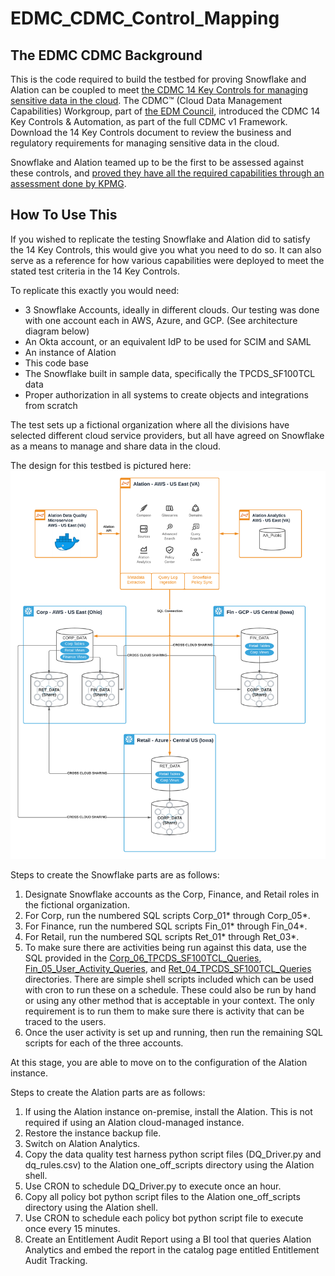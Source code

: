 # EDMC_CDMC_Control_Mapping

## The EDMC CDMC Background
This is the code required to build the testbed for proving Snowflake and Alation can be coupled to meet [the CDMC 14 Key Controls for managing sensitive data in the cloud](https://edmcouncil.org/page/cdmc-14-key-controls-and-automation). The CDMC™ (Cloud Data Management Capabilities) Workgroup, part of [the EDM Council](https://edmcouncil.org/page/aboutedmcouncilrevi), introduced the CDMC 14 Key Controls & Automation, as part of the full CDMC v1 Framework. Download the 14 Key Controls document to review the business and regulatory requirements for managing sensitive data in the cloud.

Snowflake and Alation teamed up to be the first to be assessed against these controls, and [proved they have all the required capabilities through an assessment done by KPMG](https://investors.snowflake.com/news/news-details/2021/Snowflake-Achieves-First-Cloud-Data-Management-Capabilities-CDMC-Assessment/default.aspx). 

## How To Use This
If you wished to replicate the testing Snowflake and Alation did to satisfy the 14 Key Controls, this would give you what you need to do so. It can also serve as a reference for how various capabilities were deployed to meet the stated test criteria in the 14 Key Controls. 

To replicate this exactly you would need:
* 3 Snowflake Accounts, ideally in different clouds. Our testing was done with one account each in AWS, Azure, and GCP. (See architecture diagram below)
* An Okta account, or an equivalent IdP to be used for SCIM and SAML
* An instance of Alation 
* This code base
* The Snowflake built in sample data, specifically the TPCDS_SF100TCL data
* Proper authorization in all systems to create objects and integrations from scratch

The test sets up a fictional organization where all the divisions have selected different cloud service providers, but all have agreed on Snowflake as a means to manage and share data in the cloud. 

The design for this testbed is pictured here:
![CDMC Arch with Alation & Snowflake](./CDMC_Arch_with_Alation_Snowflake.png "CDMC Arch with Alation & Snowflake")

Steps to create the Snowflake parts are as follows:
1. Designate Snowflake accounts as the Corp, Finance, and Retail roles in the fictional organization. 
2. For Corp, run the numbered SQL scripts Corp_01* through Corp_05*. 
3. For Finance, run the numbered SQL scripts Fin_01* through Fin_04*.
4. For Retail, run the numbered SQL scripts Ret_01* through Ret_03*.
5. To make sure there are activities being run against this data, use the SQL provided in the [Corp_06_TPCDS_SF100TCL_Queries](Corp_06_TPCDS_SF100TCL_Queries), [Fin_05_User_Activity_Queries](Fin_05_User_Activity_Queries), and [Ret_04_TPCDS_SF100TCL_Queries](Ret_04_TPCDS_SF100TCL_Queries) directories. There are simple shell scripts included which can be used with cron to run these on a schedule. These could also be run by hand or using any other method that is acceptable in your context. The only requirement is to run them to make sure there is activity that can be traced to the users. 
6. Once the user activity is set up and running, then run the remaining SQL scripts for each of the three accounts. 

At this stage, you are able to move on to the configuration of the Alation instance. 

Steps to create the Alation parts are as follows:
1. If using the Alation instance on-premise, install the Alation.  This is not required if using an Alation cloud-managed instance.
2. Restore the instance backup file.
3. Switch on Alation Analytics.
4. Copy the data quality test harness python script files (DQ_Driver.py and dq_rules.csv) to the Alation one_off_scripts directory using the Alation shell.
5. Use CRON to schedule DQ_Driver.py to execute once an hour.
6. Copy all policy bot python script files to the Alation one_off_scripts directory using the Alation shell.
7. Use CRON to schedule each policy bot python script file to execute once every 15 minutes.
8. Create an Entitlement Audit Report using a BI tool that queries Alation Analytics and embed the report in the catalog page entitled Entitlement Audit Tracking.
 
